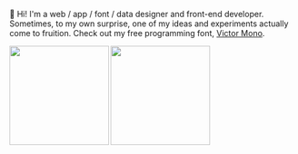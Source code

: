 👋 Hi! I'm a web / app / font / data designer and front-end developer. Sometimes, to my own surprise, one of my ideas and experiments actually come to fruition. Check out my free programming font, [Victor Mono](https://rubjo.github.io/victor-mono/).


<img align="left" height="175" src="https://github-readme-stats.vercel.app/api/top-langs/?username=rubjo&layout=compact&theme=calm">

<img align="left" height="175" src="https://github-readme-stats.vercel.app/api?username=rubjo&count_private=true&show_icons=true&theme=calm">

